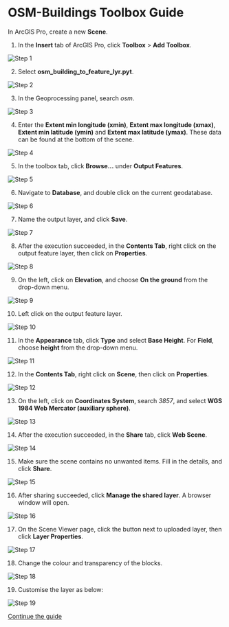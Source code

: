 # OSM-Buildings Toolbox Guide

In ArcGIS Pro, create a new **Scene**. 

1. In the **Insert** tab of ArcGIS Pro, click **Toolbox** > **Add Toolbox**.

![Step 1](img/step1.png)

2. Select **osm_building_to_feature_lyr.pyt**.

![Step 2](img/step2.png)

3. In the Geoprocessing panel, search *osm*.

![Step 3](img/step3.png)

4. Enter the **Extent min longitude (xmin)**, **Extent max longitude (xmax)**, **Extent min latitude (ymin)** and **Extent max latitude (ymax)**. These data can be found at the bottom of the scene.

![Step 4](img/step4.png)

5. In the toolbox tab, click **Browse...** under **Output Features**.

![Step 5](img/step5.png)

6. Navigate to **Database**, and double click on the current geodatabase.

![Step 6](img/step6.png)

7. Name the output layer, and click **Save**.

![Step 7](img/step7.png)

8. After the execution succeeded, in the **Contents Tab**, right click on the output feature layer, then click on **Properties**.

![Step 8](img/step8.png)

9. On the left, click on **Elevation**, and choose **On the ground** from the drop-down menu.

![Step 9](img/step9.png)

10. Left click on the output feature layer.

![Step 10](img/step10.png)

11. In the **Appearance** tab, click **Type** and select **Base Height**. For **Field**, choose **height** from the drop-down menu.

![Step 11](img/step11.png)

12. In the **Contents Tab**, right click on **Scene**, then click on **Properties**.

![Step 12](img/step12.png)

13. On the left, click on **Coordinates System**, search *3857*, and select **WGS 1984 Web Mercator (auxiliary sphere)**.

![Step 13](img/step13.png)

14. After the execution succeeded, in the **Share** tab, click **Web Scene**.

![Step 14](img/step14.png)

15. Make sure the scene contains no unwanted items. Fill in the details, and click **Share**.

![Step 15](img/step15.png)

16. After sharing succeeded, click **Manage the shared layer**. A browser window will open.

![Step 16](img/step16.png)

17. On the Scene Viewer page, click the button next to uploaded layer, then click **Layer Properties**.

![Step 17](img/step17.png)

18. Change the colour and transparency of the blocks.

![Step 18](img/step18.png)

19. Customise the layer as below:

![Step 19](img/step19.png)

[Continue the guide](.)